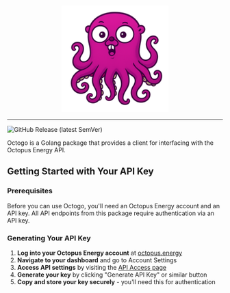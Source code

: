 <p align="center">
  <img alt="logo" src="./docs/images/logo.png" height=250>
</p>

---

![GitHub Release (latest SemVer)](https://img.shields.io/github/v/release/RobDearling/octogo?logo=github&label=Release&sort=semver)

Octogo is a Golang package that provides a client for interfacing with the Octopus Energy API.

## Getting Started with Your API Key

### Prerequisites

Before you can use Octogo, you'll need an Octopus Energy account and an API key. All API endpoints from this package require authentication via an API key.

### Generating Your API Key

1. **Log into your Octopus Energy account** at [octopus.energy](https://octopus.energy)
2. **Navigate to your dashboard** and go to Account Settings
3. **Access API settings** by visiting the [API Access page](https://octopus.energy/dashboard/new/accounts/personal-details/api-access)
4. **Generate your key** by clicking "Generate API Key" or similar button
5. **Copy and store your key securely** - you'll need this for authentication

